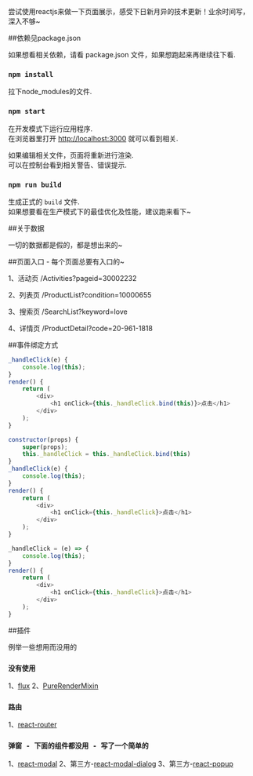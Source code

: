 尝试使用reactjs来做一下页面展示，感受下日新月异的技术更新！业余时间写，深入不够~

##依赖见package.json

如果想看相关依赖，请看 package.json 文件，如果想跑起来再继续往下看.

### `npm install`

拉下node_modules的文件.

### `npm start`

在开发模式下运行应用程序.<br>
在浏览器里打开 [http://localhost:3000](http://localhost:3000) 就可以看到相关.

如果编辑相关文件，页面将重新进行渲染.<br>
可以在控制台看到相关警告、错误提示.

### `npm run build`

生成正式的 `build` 文件.<br>
如果想要看在生产模式下的最佳优化及性能，建议跑来看下~


##关于数据

一切的数据都是假的，都是想出来的~


##页面入口 - 每个页面总要有入口的~

1、活动页
/Activities?pageid=30002232

2、列表页
/ProductList?condition=10000655

3、搜索页
/SearchList?keyword=love

4、详情页
/ProductDetail?code=20-961-1818


##事件绑定方式
```js
_handleClick(e) {
    console.log(this);
}
render() {
    return (
        <div>
            <h1 onClick={this._handleClick.bind(this)}>点击</h1>
        </div>
    );
}
```

```js
constructor(props) {
    super(props);
    this._handleClick = this._handleClick.bind(this)
}
_handleClick(e) {
    console.log(this);
}
render() {
    return (
        <div>
            <h1 onClick={this._handleClick}>点击</h1>
        </div>
    );
}
```

```js
_handleClick = (e) => {
    console.log(this);
}
render() {
    return (
        <div>
            <h1 onClick={this._handleClick}>点击</h1>
        </div>
    );
}
```

##插件

例举一些想用而没用的

### `没有使用`

1、[flux](https://github.com/facebook/flux)
2、[PureRenderMixin](https://reactjs.org/docs/pure-render-mixin.html)

### `路由`

1、[react-router](https://reacttraining.com/react-router/web/api/Route)

### `弹窗 - 下面的组件都没用 - 写了一个简单的`

1、[react-modal](https://github.com/reactjs/react-modal)
2、第三方-[react-modal-dialog](https://github.com/qimingweng/react-modal-dialog)
3、第三方-[react-popup](https://github.com/minutemailer/react-popup)